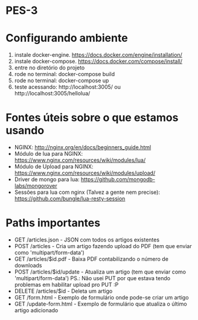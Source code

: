 # PES-3

# Configurando ambiente
1. instale docker-engine. https://docs.docker.com/engine/installation/
2. instale docker-compose. https://docs.docker.com/compose/install/
3. entre no diretório do projeto
4. rode no terminal: docker-compose build
5. rode no terminal: docker-compose up
6. teste acessando: http://localhost:3005/ ou http://localhost:3005/hellolua/



# Fontes úteis sobre o que estamos usando
* NGINX: http://nginx.org/en/docs/beginners_guide.html
* Módulo de lua para NGINX: https://www.nginx.com/resources/wiki/modules/lua/
* Módulo de Upload para NGINX: https://www.nginx.com/resources/wiki/modules/upload/
* Driver de mongo para lua: https://github.com/mongodb-labs/mongorover
* Sessões para lua com nginx (Talvez a gente nem precise): https://github.com/bungle/lua-resty-session

# Paths importantes
* GET /articles.json - JSON com todos os artigos existentes
* POST /articles - Cria um artigo fazendo upload do PDF (tem que enviar como 'multipart/form-data')
* GET /articles/$id.pdf - Baixa PDF contabilizando o número de downloads
* POST /articles/$id/update - Atualiza um artigo  (tem que enviar como 'multipart/form-data') PS.: Não usei PUT por que estava tendo problemas em habilitar upload pro PUT :P
* DELETE /articles/$id - Deleta um artigo
* GET /form.html - Exemplo de formulário onde pode-se criar um artigo
* GET /update-form.html - Exemplo de formulário que atualiza o último artigo adicionado
